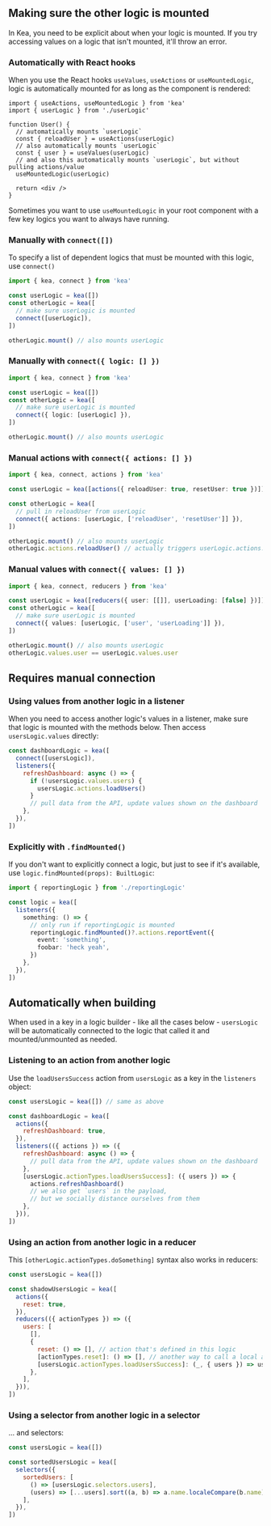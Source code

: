 ## Making sure the other logic is mounted

In Kea, you need to be explicit about when your logic is mounted. If you try accessing values on a logic that isn't
mounted, it'll throw an error.

### Automatically with React hooks

When you use the React hooks `useValues`, `useActions` or `useMountedLogic`, logic is automatically mounted for
as long as the component is rendered:

```tsx
import { useActions, useMountedLogic } from 'kea'
import { userLogic } from './userLogic'

function User() {
  // automatically mounts `userLogic`
  const { reloadUser } = useActions(userLogic)
  // also automatically mounts `userLogic`
  const { user } = useValues(userLogic)
  // and also this automatically mounts `userLogic`, but without pulling actions/value
  useMountedLogic(userLogic)

  return <div />
}
```

Sometimes you want to use `useMountedLogic` in your root component with a few key logics you want to always have running.

### Manually with `connect([])`

To specify a list of dependent logics that must be mounted with this logic, use `connect()`

```ts
import { kea, connect } from 'kea'

const userLogic = kea([])
const otherLogic = kea([
  // make sure userLogic is mounted
  connect([userLogic]),
])

otherLogic.mount() // also mounts userLogic
```

### Manually with `connect({ logic: [] })`

```ts
import { kea, connect } from 'kea'

const userLogic = kea([])
const otherLogic = kea([
  // make sure userLogic is mounted
  connect({ logic: [userLogic] }),
])

otherLogic.mount() // also mounts userLogic
```

### Manual actions with `connect({ actions: [] })`

```ts
import { kea, connect, actions } from 'kea'

const userLogic = kea([actions({ reloadUser: true, resetUser: true })])

const otherLogic = kea([
  // pull in reloadUser from userLogic
  connect({ actions: [userLogic, ['reloadUser', 'resetUser']] }),
])

otherLogic.mount() // also mounts userLogic
otherLogic.actions.reloadUser() // actually triggers userLogic.actions.reloadUser
```

### Manual values with `connect({ values: [] })`

```ts
import { kea, connect, reducers } from 'kea'

const userLogic = kea([reducers({ user: [[]], userLoading: [false] })])
const otherLogic = kea([
  // make sure userLogic is mounted
  connect({ values: [userLogic, ['user', 'userLoading']] }),
])

otherLogic.mount() // also mounts userLogic
otherLogic.values.user == userLogic.values.user
```

## Requires manual connection

### Using values from another logic in a listener

When you need to access another logic's values in a listener, make sure that logic is mounted with the methods
below. Then access `usersLogic.values` directly:

```javascript
const dashboardLogic = kea([
  connect([usersLogic]),
  listeners({
    refreshDashboard: async () => {
      if (!usersLogic.values.users) {
        usersLogic.actions.loadUsers()
      }
      // pull data from the API, update values shown on the dashboard
    },
  }),
])
```

### Explicitly with `.findMounted()`

If you don't want to explicitly connect a logic, but just to see if it's available, use `logic.findMounted(props): BuiltLogic`:

```ts
import { reportingLogic } from './reportingLogic'

const logic = kea([
  listeners({
    something: () => {
      // only run if reportingLogic is mounted
      reportingLogic.findMounted()?.actions.reportEvent({
        event: 'something',
        foobar: 'heck yeah',
      })
    },
  }),
])
```

## Automatically when building

When used in a key in a logic builder - like all the cases below - `usersLogic` will be automatically connected to the logic that called it
and mounted/unmounted as needed.

### Listening to an action from another logic

Use the `loadUsersSuccess` action from `usersLogic` as a key in the `listeners` object:

```javascript
const usersLogic = kea([]) // same as above

const dashboardLogic = kea([
  actions({
    refreshDashboard: true,
  }),
  listeners(({ actions }) => ({
    refreshDashboard: async () => {
      // pull data from the API, update values shown on the dashboard
    },
    [usersLogic.actionTypes.loadUsersSuccess]: ({ users }) => {
      actions.refreshDashboard()
      // we also get `users` in the payload,
      // but we socially distance ourselves from them
    },
  })),
])
```

### Using an action from another logic in a reducer

This `[otherLogic.actionTypes.doSomething]` syntax also works in reducers:

```javascript
const usersLogic = kea([])

const shadowUsersLogic = kea([
  actions({
    reset: true,
  }),
  reducers(({ actionTypes }) => ({
    users: [
      [],
      {
        reset: () => [], // action that's defined in this logic
        [actionTypes.reset]: () => [], // another way to call a local action
        [usersLogic.actionTypes.loadUsersSuccess]: (_, { users }) => users,
      },
    ],
  })),
])
```

### Using a selector from another logic in a selector

... and selectors:

```javascript
const usersLogic = kea([])

const sortedUsersLogic = kea([
  selectors({
    sortedUsers: [
      () => [usersLogic.selectors.users],
      (users) => [...users].sort((a, b) => a.name.localeCompare(b.name)),
    ],
  }),
])
```

